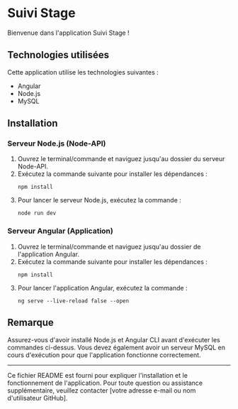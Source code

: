 # Suivi Stage

Bienvenue dans l'application Suivi Stage !

## Technologies utilisées

Cette application utilise les technologies suivantes :
- Angular
- Node.js
- MySQL

## Installation

### Serveur Node.js (Node-API)

1. Ouvrez le terminal/commande et naviguez jusqu'au dossier du serveur Node-API.
2. Exécutez la commande suivante pour installer les dépendances :
    ```
    npm install
    ```
3. Pour lancer le serveur Node.js, exécutez la commande :
    ```
    node run dev
    ```

### Serveur Angular (Application)

1. Ouvrez le terminal/commande et naviguez jusqu'au dossier de l'application Angular.
2. Exécutez la commande suivante pour installer les dépendances :
    ```
    npm install
    ```
3. Pour lancer l'application Angular, exécutez la commande :
    ```
    ng serve --live-reload false --open
    ```

## Remarque

Assurez-vous d'avoir installé Node.js et Angular CLI avant d'exécuter les commandes ci-dessus. Vous devez également avoir un serveur MySQL en cours d'exécution pour que l'application fonctionne correctement.

---
Ce fichier README est fourni pour expliquer l'installation et le fonctionnement de l'application. Pour toute question ou assistance supplémentaire, veuillez contacter [votre adresse e-mail ou nom d'utilisateur GitHub].
